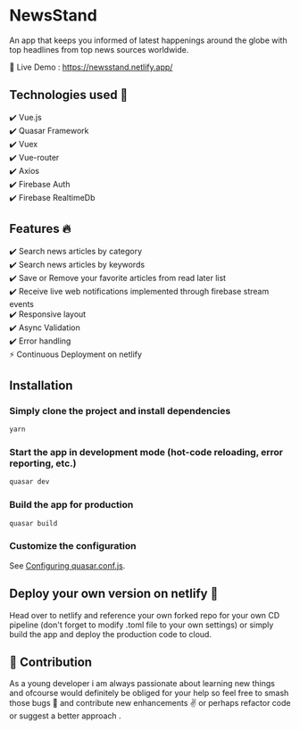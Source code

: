 # NewsStand 

An app that keeps you informed of latest happenings around the globe with top headlines from top news sources worldwide.

:link: Live Demo : https://newsstand.netlify.app/

## Technologies used :rocket:
:heavy_check_mark: Vue.js  
:heavy_check_mark: Quasar Framework  
:heavy_check_mark: Vuex  
:heavy_check_mark: Vue-router  
:heavy_check_mark: Axios  
:heavy_check_mark: Firebase Auth  
:heavy_check_mark: Firebase RealtimeDb  

## Features :fire:
:heavy_check_mark: Search news articles by category  
:heavy_check_mark: Search news articles by keywords  
:heavy_check_mark: Save or Remove your favorite articles from read later list  
:heavy_check_mark:  Receive live web notifications implemented through firebase stream events  
:heavy_check_mark: Responsive layout  
:heavy_check_mark: Async Validation  
:heavy_check_mark: Error handling  
:zap: Continuous Deployment on netlify   



## Installation

### Simply clone the project and install dependencies 
```bash
yarn
```

### Start the app in development mode (hot-code reloading, error reporting, etc.)
```bash
quasar dev
```


### Build the app for production
```bash
quasar build
```

### Customize the configuration
See [Configuring quasar.conf.js](https://quasar.dev/quasar-cli/quasar-conf-js).

##  Deploy your own version on netlify :electric_plug:
 Head over to netlify and reference your own forked repo for your own CD pipeline (don't forget to modify .toml file to your own settings) or simply build the app and deploy the production code to cloud.
 ## :handshake: Contribution
 As a young developer i am always passionate about learning new things  and  ofcourse would definitely be obliged for your help so feel free to smash those bugs :bug: and contribute new enhancements :v: or perhaps refactor code or suggest a better approach .


